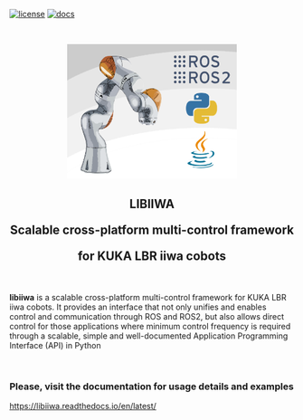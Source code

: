 [![license](https://img.shields.io/github/license/Toni-SM/libiiwa)](https://github.com/Toni-SM/libiiwa)
[![docs](https://readthedocs.org/projects/libiiwa/badge/?version=latest)](https://libiiwa.readthedocs.io/en/latest/?badge=latest)

<br>
<p align="center">
  <img width="300rem" src="https://raw.githubusercontent.com/Toni-SM/libiiwa/main/docs/source/_static/data/libiiwa.png">
</p>
<h2 align="center" style="border-bottom: 0 !important;">
    <p><strong>LIBIIWA</strong></p>
    <p style="margin-bottom: 0 !important;">Scalable cross-platform multi-control framework</p>
    <p>for KUKA LBR iiwa cobots</p>
</h2>
<br>

**libiiwa** is a scalable cross-platform multi-control framework for KUKA LBR iiwa cobots. It provides an interface that not only unifies and enables control and communication through ROS and ROS2, but also allows direct control for those applications where minimum control frequency is required through a scalable, simple and well-documented Application Programming Interface (API) in Python

<br>

### Please, visit the documentation for usage details and examples

https://libiiwa.readthedocs.io/en/latest/

<br>
